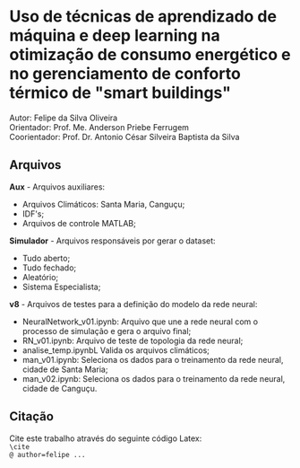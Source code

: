 # Uso de técnicas de aprendizado de máquina e deep learning na otimização de consumo energético e no gerenciamento de conforto térmico de "smart buildings"
Autor: Felipe da Silva Oliveira <br>
Orientador: Prof. Me. Anderson Priebe Ferrugem<br>
Coorientador: Prof. Dr. Antonio César Silveira Baptista da Silva<br>

## Arquivos
**Aux** - Arquivos auxiliares:
 - Arquivos Climáticos: Santa Maria, Canguçu;
 - IDF's;
 - Arquivos de controle MATLAB; <br>
 
**Simulador** - Arquivos responsáveis por gerar o dataset:
 - Tudo aberto;
 - Tudo fechado;
 - Aleatório;
 - Sistema Especialista;

**v8** - Arquivos de testes para a definição do modelo da rede neural:
  - NeuralNetwork_v01.ipynb: Arquivo que une a rede neural com o processo de simulação e gera o arquivo final;
  - RN_v01.ipynb: Arquivo de teste de topologia da rede neural;
  - analise_temp.ipynbL Valida os arquivos climáticos;
  - man_v01.ipynb: Seleciona os dados para o treinamento da rede neural, cidade de Santa Maria;
  - man_v02.ipynb: Seleciona os dados para o treinamento da rede neural, cidade de Canguçu.

## Citação
Cite este trabalho através do seguinte código Latex:<br>
`\cite`<br>
`@ author=felipe ...`<br>
